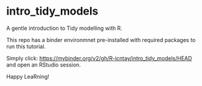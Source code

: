 # intro_tidy_models
 A gentle introduction to Tidy modelling with R.
 
 This repo has a binder environmnet pre-installed with required packages to run this tutorial.
 
 Simply click: https://mybinder.org/v2/gh/R-icntay/intro_tidy_models/HEAD
 and open an RStudio session.
 
 Happy LeaRning!

